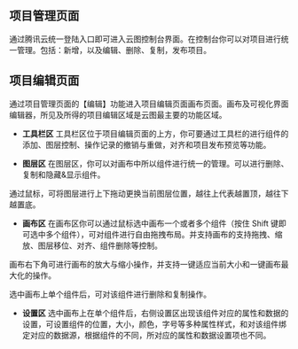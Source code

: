## 项目管理页面

通过腾讯云统一登陆入口即可进入云图控制台界面。在控制台你可以对项目进行统一管理。包括：新增，以及编辑、删除、复制，发布项目。


## 项目编辑页面

通过项目管理页面的【编辑】功能进入项目编辑页面画布页面。画布及可视化界面编辑器，所见及所得的项目编辑区域是云图最主要的功能区域。

- **工具栏区**
工具栏区位于项目编辑页面的上方，你可要通过工具栏的进行组件的添加、图层控制、操作记录的撤销与重做，对齐和项目发布预览等功能。

- **图层区**
在图层区，你可以对画布中所以组件进行统一的管理。可以进行删除、复制和隐藏&显示组件。

 通过鼠标，可将图层进行上下拖动更换当前图层位置，越往上代表越置顶，越往下越置底。

- **画布区**
在画布区你可以通过鼠标选中画布一个或者多个组件（按住 Shift 键即可选中多个组件），可对组件进行自由拖拽布局。并支持画布的支持拖拽、缩放、图层移位、对齐、组件删除等控制。

 画布右下角可进行画布的放大与缩小操作，并支持一键适应当前大小和一键画布最大化的操作。
 
 选中画布上单个组件后，可对该组件进行删除和复制操作。

- **设置区**
选中画布上在单个组件后，右侧设置区出现该组件对应的属性和数据的设置，可设置组件的位置，大小，颜色，字号等多种属性样式，和对该组件绑定对应的数据源，根据组件的不同，所对应的属性和数据设置项也不同。








